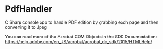 # PdfHandler
C Sharp console app to handle PDF edition by grabbing each page and then converting it to Jpeg

You can read more of the Acrobat COM Objects in the SDK Documentation:
https://help.adobe.com/en_US/acrobat/acrobat_dc_sdk/2015/HTMLHelp/
